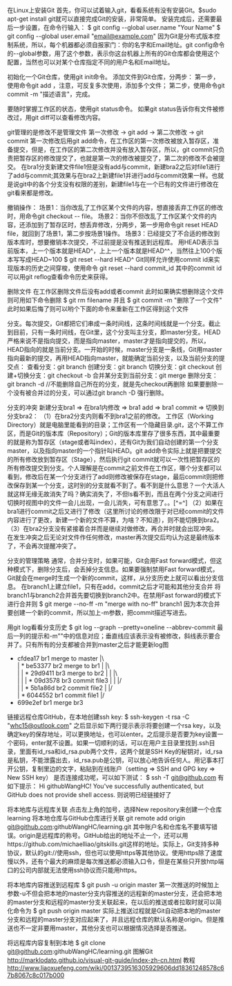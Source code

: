 在Linux上安装Git
首先，你可以试着输入git，看看系统有没有安装Git。$sudo apt-get install git就可以直接完成Git的安装，非常简单。
安装完成后，还需要最后一步设置，在命令行输入：
$ git config --global user.name "Your Name"
$ git config --global user.email "email@example.com"
因为Git是分布式版本控制系统，所以，每个机器都必须自报家门：你的名字和Email地址。git config命令的--global参数，用了这个参数，表示你这台机器上所有的Git仓库都会使用这个配置，当然也可以对某个仓库指定不同的用户名和Email地址。

初始化一个Git仓库，使用git init命令。
添加文件到Git仓库，分两步：
第一步，使用命令git add <file>，注意，可反复多次使用，添加多个文件；
第二步，使用命令git commit -m "描述语言"，完成。

要随时掌握工作区的状态，使用git status命令。
如果git status告诉你有文件被修改过，用git diff可以查看修改内容。

git管理的是修改不是管理文件
第一次修改 -> git add -> 第二次修改 -> git commit
第一次修改后用git add命令，在工作区的第一次修改被放入暂存区，准备提交，但是，在工作区的第二次修改并没有放入暂存区，所以，git commit只负责把暂存区的修改提交了，也就是第一次的修改被提交了，第二次的修改不会被提交。
在bra1分支新建文件file1但是没有add与commit，新建bra2之后对file1进行了add与commit;其效果与在bra2上新建file1并进行add与commit效果一样。也就是说git中的各个分支没有权限的差别，新建file1与在一个已有的文件进行修改在git看来都是修改。

撤销操作：
场景1：当你改乱了工作区某个文件的内容，想直接丢弃工作区的修改时，用命令git checkout -- file。
场景2：当你不但改乱了工作区某个文件的内容，还添加到了暂存区时，想丢弃修改，分两步，第一步用命令git reset HEAD file，就回到了场景1，第二步按场景1操作。
场景3：已经提交了不合适的修改到版本库时，想要撤销本次提交，不过前提是没有推送到远程库。
用HEAD表示当前版本，上一个版本就是HEAD^，上上一个版本就是HEAD^^，当然往上100个版本写写成HEAD~100
$ git reset --hard HEAD^
Git同样允许使用commit id来实现版本的历史之间穿梭，使用命令
git reset --hard commit_id
其中的commit id可以用git reflog查看命令历史来获得。

删除文件
在工作区删除文件后没有add或者commit
此时如果确实想删除这个文件则可用如下命令删除
$ git rm filename 
并且
$ git commit -m "删除了一个文件"
此时如果后悔了则可以哟个下面的命令来重新在工作区得到这个文件

分支。每次提交，Git都把它们串成一条时间线，这条时间线就是一个分支。截止到目前，只有一条时间线，在Git里，这个分支叫主分支，即master分支。HEAD严格来说不是指向提交，而是指向master，master才是指向提交的，所以，HEAD指向的就是当前分支。一开始的时候，master分支是一条线，Git用master指向最新的提交，再用HEAD指向master，就能确定当前分支，以及当前分支的提交点：
查看分支：git branch
创建分支：git branch <name>
切换分支：git checkout <name>
创建+切换分支：git checkout -b <name>
合并某分支到当前分支：git merge <name>
删除分支：git branch -d <name>	//不能删除自己所在的分支，就是先checkout再删除
如果要删除一个没有被合并过的分支，可以通过git branch -D <name>强行删除。

分支的冲突
新建分支bra1 => 在bra1内修改 => bra1 add => bra1 commit => 切换到分支bra2：
（1）在bra2分支内则看不到bra1之前的修改。
工作区（Working Directory）就是电脑里能看到的目录；工作区有一个隐藏目录.git，这个不算工作区，而是Git的版本库（Repository）；Git的版本库里存了很多东西，其中最重要的就是称为暂存区（stage或者叫index），还有Git为我们自动创建的第一个分支master，以及指向master的一个指针叫HEAD。git add命令实际上就是把要提交的所有修改放到暂存区（Stage），然后执行git commit就可以一次性把暂存区的所有修改提交到分支。个人理解是在commit之前文件在工作区，哪个分支都可以看到，修改后在某一个分支进行了add则修改被保存在stage，最后commit则把修改保存到某一个分支，这时别的分支就看不到了。看不到是什么意思？一个大活人就这样无缘无故消失了吗？确实消失了，不但ls看不到，而且在两个分支之间进行切换时视图中的文件一会儿出现，一会儿消失，可有意思了。。[^=^]
（2）如果在bra1进行commit之后又进行了修改（这里所讨论的修改限于对已经commit的文件内容进行了更改，新建一个新的文件不算，为啥？不知道），则不能切换到bra2。
（3）在bra2分支没有紧接着合并而是继续对做修改，再合并时就会出现冲突。
在发生冲突之后无论对文件作任何修改，master再次提交后均认为这是最终版本了，不会再次提醒冲突了。

分支的管理策略
通常，合并分支时，如果可能，Git会用Fast forward模式，但这种模式下，删除分支后，会丢掉分支信息。如果要强制禁用Fast forward模式，Git就会在merge时生成一个新的commit，这样，从分支历史上就可以看出分支信息。
在branch1上建立file1，只有在add，commit之后才可能和其他分支合并
将branch1与branch2合并首先要切换到branch2中。在禁用Fast forward的模式下进行合并则
$ git merge --no-ff -m "merge with no-ff" branch1
因为本次合并要创建一个新的commit，所以加上-m参数，把commit描述写进去。

用git log看看分支历史
$ git log --graph --pretty=oneline --abbrev-commit
最后一列的提示和-m""中的信息对应；垂直线应该表示没有被修改，斜线表示要合并了。只有所有的分支都被合并到master之后才能更新log图

*   cfdea17 br1 merge to master
|\  
| *   be53377 br2 merge to br1
| |\  
| | *   29d9411 br3 merge to br2
| | |\  
| | | * 09d3578 br3 commit file3
| | |/  
| | * 5b1a86d br2 commit file2
| |/  
| * 6044552 br1 commit file1
|/  
*   699e2ef br1 merge br3

链接远程仓库GitHub，在本地创建ssh key:
$ ssh-keygen -t rsa -C "whc15@outlook.com"
之后显示如下两行提示表示将要创建一个rsa key，以及确定key的保存地址，可以更换地址，也可以enter。之后提示是否要为key设置一个密码，enter就不设置。如果一切顺利的话，可以在用户主目录里找到.ssh目录，里面有id_rsa和id_rsa.pub两个文件，这两个就是SSH Key的秘钥对，id_rsa是私钥，不能泄露出去，id_rsa.pub是公钥，可以放心地告诉任何人。用记事本打开公钥，复制里边的文字，粘贴到在线账户（setting => SSH and GPG key => New SSH key）
是否连接成功呢，可以如下测试：	
$ ssh -T git@github.com
有如下提示：
Hi githubWangHC! You've successfully authenticated, but GitHub does not provide shell access.
则说明已经链接好了

将本地库与远程库关联
点击左上角的加号，选择New repository来创建一个仓库learning
将本地仓库与GitHub仓库进行关联
git remote add origin git@github.com:githubWangHC/learning.git
其中账户名和仓库名不要填写错误。origin是远程库的称号。GitHub给出的地址不止一个，还可以用https://github.com/michaelliao/gitskills.git这样的地址。实际上，Git支持多种协议，默认的git://使用ssh，但也可以使用https等其他协议。使用https除了速度慢以外，还有个最大的麻烦是每次推送都必须输入口令，但是在某些只开放http端口的公司内部就无法使用ssh协议而只能用https。

将本地库内容推送到远程库
$ git push -u origin master
第一次推送的时候加上参数-u不但会把本地的master分支内容推送的远程新的master分支，还会把本地的master分支和远程的master分支关联起来，在以后的推送或者拉取时就可以简化命令为
$ git push origin master
实际上推送过程就是Git自动把本地的master分支和远程的master分支对应起来了，并且远程仓库的默认名称是origin。但是推送也不一定非要用master，其他分支也可以根据情况选择是否推送。

将远程库内容复制到本地
$ git clone git@github.com:githubWangHC/learning.git
图解Git http://marklodato.github.io/visual-git-guide/index-zh-cn.html
教程 http://www.liaoxuefeng.com/wiki/0013739516305929606dd18361248578c67b8067c8c017b000

